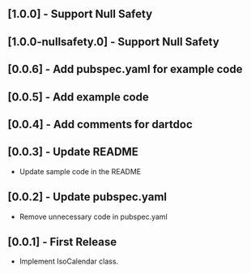 ## [1.0.0] - Support Null Safety

## [1.0.0-nullsafety.0] - Support Null Safety

## [0.0.6] - Add pubspec.yaml for example code

## [0.0.5] - Add example code

## [0.0.4] - Add comments for dartdoc

## [0.0.3] - Update README

- Update sample code in the README

## [0.0.2] - Update pubspec.yaml

- Remove unnecessary code in pubspec.yaml

## [0.0.1] - First Release

- Implement IsoCalendar class.
